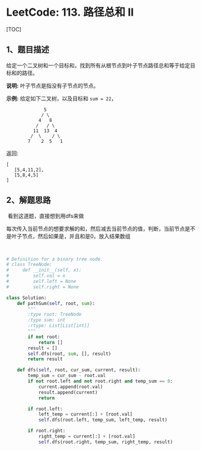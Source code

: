 # LeetCode: 113. 路径总和 II

[TOC]



## 1、题目描述



给定一个二叉树和一个目标和，找到所有从根节点到叶子节点路径总和等于给定目标和的路径。

**说明:** 叶子节点是指没有子节点的节点。

**示例:**
给定如下二叉树，以及目标和 `sum = 22`，

```
              5
             / \
            4   8
           /   / \
          11  13  4
         /  \    / \
        7    2  5   1
```

返回:

```
[
   [5,4,11,2],
   [5,8,4,5]
]
```



## 2、解题思路

​	看到这道题，直接想到用dfs来做

​	每次传入当前节点的想要求解的和，然后减去当前节点的值，判断，当前节点是不是叶子节点，然后如果是，并且和是0，放入结果数组

​	



```python
# Definition for a binary tree node.
# class TreeNode:
#     def __init__(self, x):
#         self.val = x
#         self.left = None
#         self.right = None

class Solution:
    def pathSum(self, root, sum):
        """
        :type root: TreeNode
        :type sum: int
        :rtype: List[List[int]]
        """
        if not root:
            return []
        result = []
        self.dfs(root, sum, [], result)
        return result

    def dfs(self, root, cur_sum, current, result):
        temp_sum = cur_sum - root.val
        if not root.left and not root.right and temp_sum == 0:
            current.append(root.val)
            result.append(current)
            return

        if root.left:
            left_temp = current[:] + [root.val]
            self.dfs(root.left, temp_sum, left_temp, result)

        if root.right:
            right_temp = current[:] + [root.val]
            self.dfs(root.right, temp_sum, right_temp, result)
```

